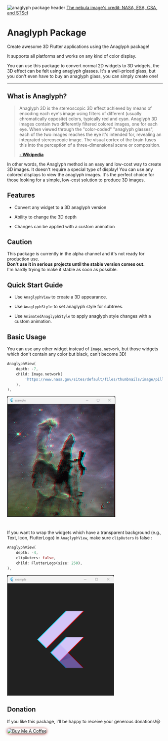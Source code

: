 ![anaglyph package header](https://user-images.githubusercontent.com/61120718/212234454-8b3105ba-66bc-4bc3-a539-1907417a1cf4.png)
[The nebula image's credit: NASA, ESA, CSA, and STScI](https://www.nasa.gov/image-feature/goddard/2022/nasa-s-webb-reveals-cosmic-cliffs-glittering-landscape-of-star-birth)      

# Anaglyph Package

Create awesome 3D Flutter applications using the Anaglyph package!      

It supports all platforms and works on any kind of color display.      

You can use this package to convert normal 2D widgets to 3D widgets, the 3D effect can be felt using anaglyph glasses. It's a well-priced glass, but you don't even have to buy an anaglyph glass, you can simply create one!      

-------

## What is Anaglyph?

> Anaglyph 3D is the stereoscopic 3D effect achieved by means of encoding each eye's image using filters of different (usually chromatically opposite) colors, typically red and cyan. Anaglyph 3D images contain two differently filtered colored images, one for each eye. When viewed through the "color-coded" "anaglyph glasses", each of the two images reaches the eye it's intended for, revealing an integrated stereoscopic image. The visual cortex of the brain fuses this into the perception of a three-dimensional scene or composition.
> 
> [**\- Wikipedia**](https://en.wikipedia.org/wiki/Anaglyph_3D)

In other words, the Anaglyph method is an easy and low-cost way to create 3D images. It doesn't require a special type of display! You can use any colored displays to view the anaglyph images. It's the perfect choice for those looking for a simple, low-cost solution to produce 3D images.   

## Features

- Convert any widget to a 3D anaglyph version

- Ability to change the 3D depth

- Changes can be applied with a custom animation

## Caution

This package is currently in the alpha channel and it's not ready for production use.     
**Don't use it in serious projects until the stable version comes out.**      
I'm hardly trying to make it stable as soon as possible.      

## Quick Start Guide

- Use `AnaglyphView` to create a 3D appearance.      
   
- Use `AnaglyphStyle` to set anaglyph style for subtrees.     
    
- Use `AnimatedAnaglyphStyle` to apply anaglyph style changes with a custom animation.      

## Basic Usage

You can use any other widget instead of `Image.network`, but those widgets which don't contain any color but black, can't become 3D!

```dart
AnaglyphView(
    depth: -7,
    child: Image.network(
        'https://www.nasa.gov/sites/default/files/thumbnails/image/pillars_of_creation.jpg',
    ),
),
```

<img src="https://raw.githubusercontent.com/amir-msh/anaglyph/main/screenshots/nebula-readme-example-min.png" alt="Flutter logo output" height="390" width="auto">

#

If you want to wrap the widgets which have a transparent background (e.g., Text, Icon, FlutterLogo) in `AnaglyphView`, make sure `clipOuters` is false :

```dart
AnaglyphView(
    depth: -4,
    clipOuters: false,
    child: FlutterLogo(size: 250),
),
```

<img src="https://raw.githubusercontent.com/amir-msh/anaglyph/main/screenshots/flutter-logo-readme-example-min.png" alt="Flutter logo output" height="390" width="auto">
     

## Donation

If you like this package, I'll be happy to receive your generous donations!😃     

<a href="https://www.buymeacoffee.com/amirmsh" target="_blank"><img src="https://cdn.buymeacoffee.com/buttons/default-orange.png" alt="Buy Me A Coffee" style="box-shadow: 0px 1px 9px brown; border-radius:10px;" height="auto" width="210"></a>